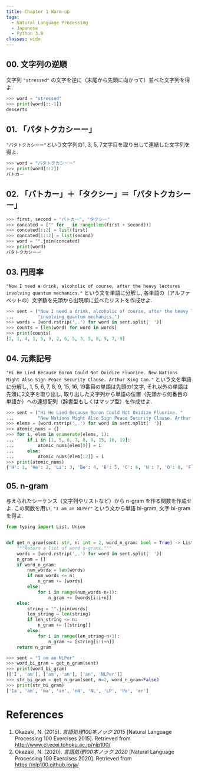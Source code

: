 ```yaml
---
title: Chapter 1 Warm-up
tags:
  - Natural Language Processing
  - Japanese
  - Python 3.9
classes: wide
---
```


## 00. 文字列の逆順

文字列 ```"stressed"``` の文字を逆に（末尾から先頭に向かって）並べた文字列を得よ.

```python
>>> word = "stressed"
>>> print(word[::-1])
desserts
```

## 01. 「パタトクカシーー」

```"パタトクカシーー"```という文字列の1, 3, 5, 7文字目を取り出して連結した文字列を得よ.

```python
>>> word = "パタトクカシーー"
>>> print(word[::2])
パトカー
```

## 02. 「パトカー」＋「タクシー」＝「パタトクカシーー」

<!-- ```"パトカー"```＋```"タクシー"```の文字を先頭から交互に連結して文字列```"パタトクカシーー"```を得よ. -->

```python
>>> first, second = "パトカー", "タクシー"
>>> concated = ["" for _ in range(len(first + second))]
>>> concated[::2] = list(first)
>>> concated[1::2] = list(second)
>>> word = "".join(concated)
>>> print(word)
パタトクカシーー
```

## 03. 円周率

```"Now I need a drink, alcoholic of course, after the heavy lectures involving quantum mechanics."``` という文を単語に分解し, 各単語の（アルファベットの）文字数を先頭から出現順に並べたリストを作成せよ.

```python
>>> sent = ("Now I need a drink, alcoholic of course, after the heavy lectures "
...         "involving quantum mechanics.")
>>> words = [word.rstrip(',.') for word in sent.split(' ')]
>>> counts = [len(word) for word in words]
>>> print(counts)
[3, 1, 4, 1, 5, 9, 2, 6, 5, 3, 5, 8, 9, 7, 9]
```

## 04. 元素記号

```"Hi He Lied Because Boron Could Not Oxidize Fluorine. New Nations Might Also Sign Peace Security Clause. Arthur King Can."``` という文を単語に分解し, 1, 5, 6, 7, 8, 9, 15, 16, 19番目の単語は先頭の1文字, それ以外の単語は先頭に2文字を取り出し, 取り出した文字列から単語の位置（先頭から何番目の単語か）への連想配列（辞書型もしくはマップ型）を作成せよ.

```python
>>> sent = ("Hi He Lied Because Boron Could Not Oxidize Fluorine. "
...         "New Nations Might Also Sign Peace Security Clause. Arthur King Can.")
>>> elems = [word.rstrip(',.') for word in sent.split(' ')]
>>> atomic_nums = {}
>>> for i, elem in enumerate(elems, 1):
...     if i in [1, 5, 6, 7, 8, 9, 15, 16, 19]:
...         atomic_nums[elem[0]] = i
...     else:
...         atomic_nums[elem[:2]] = i
>>> print(atomic_nums)
{'H': 1, 'He': 2, 'Li': 3, 'Be': 4, 'B': 5, 'C': 6, 'N': 7, 'O': 8, 'F': 9, 'Ne': 10, 'Na': 11, 'Mi': 12, 'Al': 13, 'Si': 14, 'P': 15, 'S': 16, 'Cl': 17, 'Ar': 18, 'K': 19, 'Ca': 20}
```

## 05. n-gram

与えられたシーケンス（文字列やリストなど）から n-gram を作る関数を作成せよ. この関数を用い, ```"I am an NLPer"``` という文から単語 bi-gram, 文字 bi-gram を得よ.

```python
from typing import List, Union


def get_n_gram(sent: str, n: int = 2, word_n_gram: bool = True) -> List[Union[str, List[str]]]:
    """Return a list of word n-grams."""
    words = [word.rstrip(',.') for word in sent.split(' ')]
    n_gram = []
    if word_n_gram:
        num_words = len(words)
        if num_words <= n:
            n_gram += [words]
        else:
            for i in range(num_words-n+1):
                n_gram += [words[i:i+n]]
    else:
        string = "".join(words)
        len_string = len(string)
        if len_string <= n:
            n_gram += [[string]]
        else:
            for i in range(len_string-n+1):
                n_gram += [string[i:i+n]]
    return n_gram
```

```python
>>> sent = "I am an NLPer"
>>> word_bi_gram = get_n_gram(sent)
>>> print(word_bi_gram)
[['I', 'am'], ['am', 'an'], ['an', 'NLPer']]
>>> str_bi_gram = get_n_gram(sent, n=2, word_n_gram=False)
>>> print(str_bi_gram)
['Ia', 'am', 'ma', 'an', 'nN', 'NL', 'LP', 'Pe', 'er']
```

# References

1. Okazaki, N. (2015). *言語処理100本ノック 2015* [Natural Language Processing 100 Exercises 2015]. Retrieved from http://www.cl.ecei.tohoku.ac.jp/nlp100/
2. Okazaki, N. (2020). *言語処理100本ノック 2020* [Natural Language Processing 100 Exercises 2020]. Retrieved from https://nlp100.github.io/ja/
